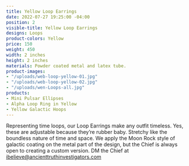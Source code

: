 ```yaml
---
title: Yellow Loop Earrings
date: 2022-07-27 19:25:00 -04:00
position: 2
visible-title: Yellow Loop Earrings
designs: Loops
product-colors: Yellow
price: 150
weight: 450
width: 2 inches
height: 2 inches
materials: Powder coated metal and latex tube.
product-images:
- "/uploads/web-loop-yellow-01.jpg"
- "/uploads/web-loop-yellow-02.jpg"
- "/uploads/wen-Loops-all.jpg"
products:
- Mini Pulsar Ellipses
- Alpha Loop Ring in Yellow
- Yellow Galactic Hoops
---
```


Representing time loops, our Loop Earrings make any outfit timeless. Yes, these are adjustable because they’re rubber baby. Stretchy like the boundless nature of time and space. We apply the Moon Rock style of galactic coating on the metal part of the design, but the Chief is always open to creating a custom version. DM the Chief at ibelieve@ancienttruthinvestigators.com